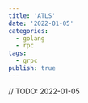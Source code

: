 ```yaml
---
title: 'ATLS'
date: '2022-01-05'
categories:
  - golang
  - rpc
tags:
  - grpc
publish: true
---
```


// TODO: 2022-01-05